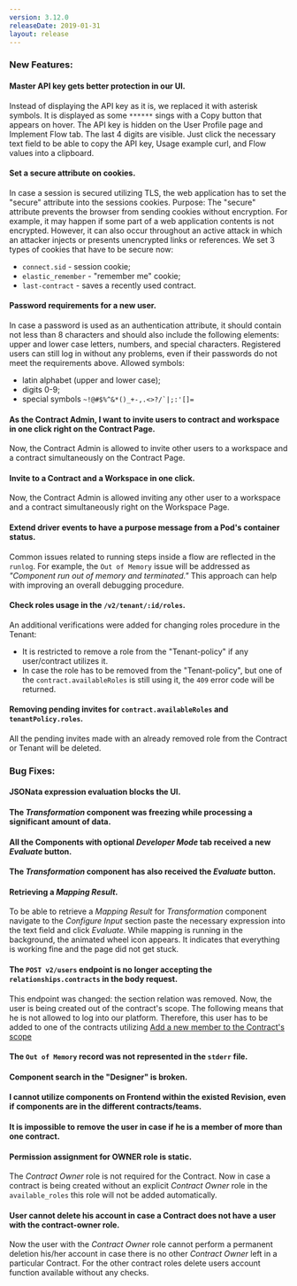 ```yaml
---
version: 3.12.0
releaseDate: 2019-01-31
layout: release
---
```


### New Features:

#### Master API key gets better protection in our UI.

Instead of displaying the API key as it is, we replaced it with asterisk symbols. It is displayed as some `******` sings with a Copy button that appears on hover.
The API key is hidden on the User Profile page and Implement Flow tab. The last 4 digits are visible.
Just click the necessary text field to be able to copy the API key, Usage example curl, and Flow values into a clipboard.

#### Set a secure attribute on cookies.

In case a session is secured utilizing TLS, the web application has to set the "secure" attribute into the sessions cookies.
Purpose: The "secure" attribute prevents the browser from sending cookies without encryption. For example, it may happen if some part of a web application contents is not encrypted. However, it can also occur throughout an active attack in which an attacker injects or presents unencrypted links or references.
We set 3 types of cookies that have to be secure now:
- `connect.sid` - session cookie;
- `elastic_remember` - "remember me" cookie;
- `last-contract` - saves a recently used contract.

#### Password requirements for a new user.

In case a password is used as an authentication attribute, it should contain not less than 8 characters and should also include the following elements: upper and lower case letters, numbers, and special characters. Registered users can still log in without any problems, even if their passwords do not meet the requirements above.
Allowed symbols:
- latin alphabet (upper and lower case);
- digits 0-9;
- special symbols ```~!@#$%^&*()_+-,.<>?/`|;:'[]=```

#### As the Contract Admin, I want to invite users to contract and workspace in one click right on the Contract Page.

Now, the Contract Admin is allowed to invite other users to a workspace and a contract simultaneously on the Contract Page.

#### Invite to a Contract and a Workspace in one click.

Now, the Contract Admin is allowed inviting any other user to a workspace and a contract simultaneously right on the Workspace Page.

#### Extend driver events to have a purpose message from a Pod's container status.

Common issues related to running steps inside a flow are reflected in the `runlog`. For example, the `Out of Memory` issue will be addressed as *"Component run out of memory and terminated."* This approach can help with improving an overall debugging procedure.

#### Check roles usage in the `/v2/tenant/:id/roles`.

An additional verifications were added for changing roles procedure in the Tenant: 

* It is restricted to remove a role from the "Tenant-policy" if any user/contract utilizes it.
* In case the role has to be removed from the "Tenant-policy", but one of the `contract.availableRoles` is still using it, the `409` error code will be returned. 

#### Removing pending invites for `contract.availableRoles` and `tenantPolicy.roles`.

All the pending invites made with an already removed role from the Contract or Tenant will be deleted.



### Bug Fixes:

#### JSONata expression evaluation blocks the UI.

#### The *Transformation* component was freezing while processing a significant amount of data.

#### All the Components with optional *Developer Mode* tab received a new *Evaluate* button.

#### The *Transformation* component has also received the *Evaluate* button.

#### Retrieving a *Mapping Result*.

To be able to retrieve a *Mapping Result* for *Transformation* component navigate to the *Configure Input* section paste the necessary expression into the text field and click *Evaluate*. While mapping is running in the background, the animated wheel icon appears. It indicates that everything is working fine and the page did not get stuck.

#### The `POST v2/users` endpoint is no longer accepting the `relationships.contracts` in the body request.

This endpoint was changed: the section relation was removed. Now, the user is being created out of the contract's scope. The following means that he is not allowed to log into our platform. Therefore, this user has to be added to one of the contracts utilizing [Add a new member to the Contract's scope](https://api.elastic.io/docs/v2/#add-a-new-member-to-the-contract's-scope)

#### The `Out of Memory` record was not represented in the `stderr` file.

#### Component search in the "Designer" is broken.

#### I cannot utilize components on Frontend within the existed Revision, even if components are in the different contracts/teams.

#### It is impossible to remove the user in case if he is a member of more than one contract.

#### Permission assignment for OWNER role is static.

The *Contract Owner* role is not required for the Contract. Now in case a contract is being created without an explicit *Contract Owner* role in the `available_roles` this role will not be added automatically. 

#### User cannot delete his account in case a Contract does not have a user with the contract-owner role.

Now the user with the *Contract Owner* role cannot perform a permanent deletion his/her account in case there is no other *Contract Owner* left in a particular Contract. For the other contract roles delete users account function available without any checks.